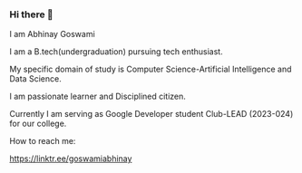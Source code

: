 ### Hi there 👋

I am Abhinay Goswami

I am a B.tech(undergraduation) pursuing tech enthusiast.

My specific domain of study is Computer Science-Artificial Intelligence and Data Science.

I am passionate learner and Disciplined citizen.

Currently I am serving as Google Developer student Club-LEAD (2023-024) for our college.

How to reach me:

https://linktr.ee/goswamiabhinay


